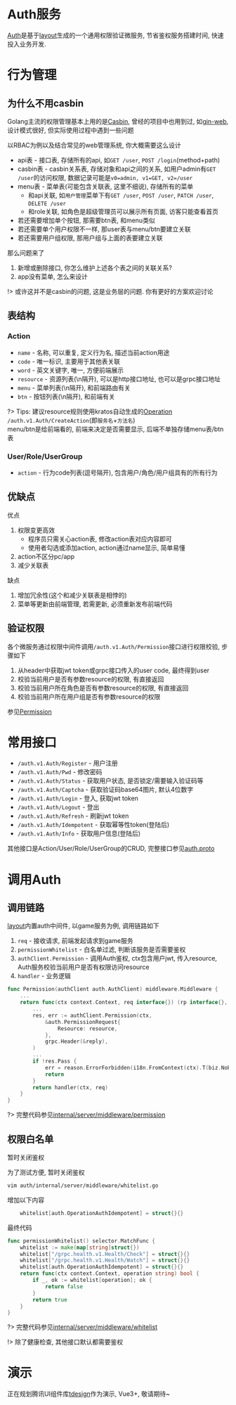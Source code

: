 # Auth服务


[Auth](https://github.com/go-cinch/auth)是基于[layout](https://github.com/go-cinch/layout)生成的一个通用权限验证微服务, 节省鉴权服务搭建时间, 快速投入业务开发.


# 行为管理


## 为什么不用casbin


Golang主流的权限管理基本上用的是[Casbin](https://casbin.org), 曾经的项目中也用到过, 如[gin-web](https://github.com/piupuer/gin-web), 设计模式很好,
但实际使用过程中遇到一些问题


以RBAC为例以及结合常见的web管理系统, 你大概需要这么设计

- api表 - 接口表, 存储所有的api, 如`GET /user`, `POST /login`(method+path)
- casbin表 - casbin关系表, 存储对象和api之间的关系, 如用户admin有`GET /user`的访问权限, 数据记录可能是`v0=admin, v1=GET, v2=/user`
- menu表 - 菜单表(可能包含关联表, 这里不细说), 存储所有的菜单
    - 和api关联, 如`用户管理`菜单下有`GET /user`, `POST /user`, `PATCH /user`, `DELETE /user`
    - 和role关联, 如角色是超级管理员可以展示所有页面, 访客只能查看首页
- 若还需要增加单个按钮, 那需要btn表, 和menu类似
- 若还需要单个用户权限不一样, 那user表与menu/btn要建立关联
- 若还需要用户组权限, 那用户组与上面的表要建立关联

那么问题来了  
1. 新增或删除接口, 你怎么维护上述各个表之间的关联关系? 
2. app没有菜单, 怎么来设计

!> 或许这并不是casbin的问题, 这是业务层的问题. 你有更好的方案欢迎讨论


## 表结构


### Action


- `name` - 名称, 可以重复, 定义行为名, 描述当前action用途
- `code` - 唯一标识, 主要用于其他表关联
- `word` - 英文关键字, 唯一, 方便前端展示
- `resource` - 资源列表(\n隔开), 可以是http接口地址, 也可以是grpc接口地址
- `menu` - 菜单列表(\n隔开), 和前端路由有关
- `btn` - 按钮列表(\n隔开), 和前端有关

?> Tips: 建议resource规则使用kratos自动生成的[Operation](https://github.com/go-cinch/auth/blob/dev/api/auth/auth_http.pb.go#L23) `/auth.v1.Auth/CreateAction`(即`服务名`+`方法名`)  
menu/btn是给前端看的, 前端来决定是否需要显示, 后端不单独存储menu表/btn表


### User/Role/UserGroup


- `action` - 行为code列表(逗号隔开), 包含用户/角色/用户组具有的所有行为


## 优缺点


优点
1. 权限变更高效
    - 程序员只需关心action表, 修改action表对应内容即可
    - 使用者勾选或添加action, action通过name显示, 简单易懂
2. action不区分pc/app
3. 减少关联表

缺点
1. 增加冗余性(这个和减少关联表是相悖的)
2. 菜单等更新由前端管理, 若需更新, 必须重新发布前端代码


## 验证权限


各个微服务通过权限中间件调用`/auth.v1.Auth/Permission`接口进行权限校验, 步骤如下

1. 从header中获取jwt token或grpc接口传入的user code, 最终得到user
2. 校验当前用户是否有参数resource的权限, 有直接返回
3. 校验当前用户所在角色是否有参数resource的权限, 有直接返回
4. 校验当前用户所在用户组是否有参数resource的权限

参见[Permission](https://github.com/go-cinch/auth/blob/dev/internal/service/auth.go#L121)


# 常用接口


- `/auth.v1.Auth/Register` - 用户注册
- `/auth.v1.Auth/Pwd` - 修改密码
- `/auth.v1.Auth/Status` - 获取用户状态, 是否锁定/需要输入验证码等
- `/auth.v1.Auth/Captcha` - 获取验证码base64图片, 默认4位数字
- `/auth.v1.Auth/Login` - 登入, 获取jwt token
- `/auth.v1.Auth/Logout` - 登出
- `/auth.v1.Auth/Refresh` - 刷新jwt token
- `/auth.v1.Auth/Idempotent` - 获取幂等性token(登陆后)
- `/auth.v1.Auth/Info` - 获取用户信息(登陆后)

其他接口是Action/User/Role/UserGroup的CRUD, 完整接口参见[auth.proto](https://github.com/go-cinch/auth-proto/blob/master/auth.proto)


# 调用Auth


## 调用链路


[layout](https://github.com/go-cinch/layout)内置auth中间件, 以game服务为例, 调用链路如下

1. `req` - 接收请求, 前端发起请求到game服务
2. `permissionWhitelist` - 白名单过滤, 判断该服务是否需要鉴权
3. `authClient.Permission` - 调用Auth鉴权, ctx包含用户jwt, 传入resource, Auth服务校验当前用户是否有权限访问resource
4. `handler` - 业务逻辑

```go
func Permission(authClient auth.AuthClient) middleware.Middleware {
	...
	return func(ctx context.Context, req interface{}) (rp interface{}, err error) {
		...
        res, err := authClient.Permission(ctx,
            &auth.PermissionRequest{
                Resource: resource,
            },
            grpc.Header(&reply),
        )
		...
        if !res.Pass {
            err = reason.ErrorForbidden(i18n.FromContext(ctx).T(biz.NoPermission))
            return
        }
        return handler(ctx, req)
	}
}
```

?> 完整代码参见[internal/server/middleware/permission](https://github.com/go-cinch/auth/blob/dev/internal/server/middleware/permission.go#L21)


## 权限白名单


暂时关闭鉴权

为了测试方便, 暂时关闭鉴权
```bash
vim auth/internal/server/middleware/whitelist.go
```

增加以下内容
```go
	whitelist[auth.OperationAuthIdempotent] = struct{}{}
```

最终代码

```go
func permissionWhitelist() selector.MatchFunc {
	whitelist := make(map[string]struct{})
	whitelist["/grpc.health.v1.Health/Check"] = struct{}{}
	whitelist["/grpc.health.v1.Health/Watch"] = struct{}{}
    whitelist[auth.OperationAuthIdempotent] = struct{}{}
    return func(ctx context.Context, operation string) bool {
		if _, ok := whitelist[operation]; ok {
			return false
		}
		return true
	}
}
```

?> 完整代码参见[internal/server/middleware/whitelist](https://github.com/go-cinch/auth/blob/dev/internal/server/middleware/whitelist.go#L9)

!> 除了健康检查, 其他接口默认都需要鉴权


# 演示


正在规划腾讯UI组件库[tdesign](https://tdesign.tencent.com)作为演示, Vue3+, 敬请期待~

